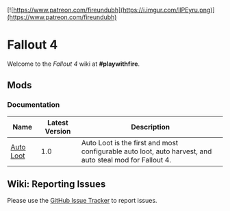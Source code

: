 <!-- TITLE: Fallout 4 -->
<!-- SUBTITLE: Fallout 4 -->

[![https://www.patreon.com/fireundubh](https://i.imgur.com/llPEyru.png)](https://www.patreon.com/fireundubh)

# Fallout 4
Welcome to the *Fallout 4* wiki at **#playwithfire**.

## Mods

### Documentation

Name | Latest Version | Description
--- | --- | ---
[Auto Loot](fallout4/mods/auto-loot) | 1.0 | Auto Loot is the first and most configurable auto loot, auto harvest, and auto steal mod for Fallout 4.


## Wiki: Reporting Issues

Please use the [GitHub Issue Tracker](https://github.com/fireundubh/playwithfire/issues) to report issues.

